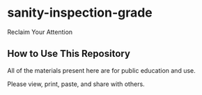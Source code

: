 # sanity-inspection-grade
Reclaim Your Attention

## How to Use This Repository

All of the materials present here are for public education and use. 

Please view, print, paste, and share with others.
